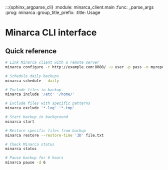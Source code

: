 :::{sphinx_argparse_cli}
   :module: minarca_client.main
   :func: _parse_args
   :prog: minarca
   :group_title_prefix:
   :title: Usage

# Minarca CLI interface

## Quick reference

```bash
# Link Minarca client with a remote server
minarca configure -r http://example.com:8080/ -u user -p pass -n myrepo

# Schedule daily backups
minarca schedule --daily

# Include files in backup
minarca include '/etc' '/home/'

# Exclude files with specific patterns
minarca exclude '*.log' '*.tmp'

# Start backup in background
minarca start

# Restore specific files from backup
minarca restore --restore-time '3D' file.txt

# Check Minarca status
minarca status

# Pause backup for 6 hours
minarca pause -d 6
```